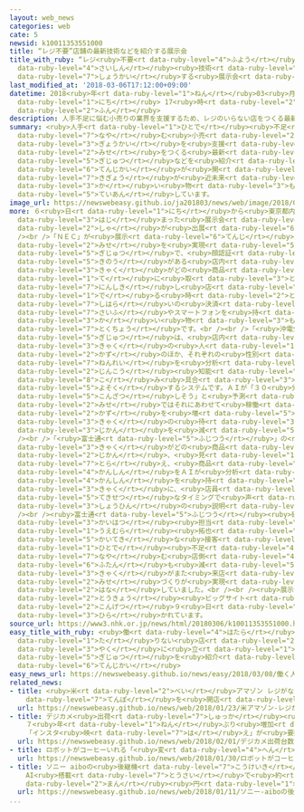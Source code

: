 ```yaml
---
layout: web_news
categories: web
cate: 5
newsid: k10011353551000
title: “レジ不要”店舗の最新技術などを紹介する展示会
title_with_ruby: “レジ<ruby>不要<rt data-ruby-level="4">ふよう</rt></ruby>”<ruby>店舗<rt data-ruby-level="7">てんぽ</rt></ruby>の<ruby>最新<rt
  data-ruby-level="4">さいしん</rt></ruby><ruby>技術<rt data-ruby-level="5">ぎじゅつ</rt></ruby>などを<ruby>紹介<rt
  data-ruby-level="7">しょうかい</rt></ruby>する<ruby>展示会<rt data-ruby-level="6">てんじかい</rt></ruby>
last_modified_at: '2018-03-06T17:12:00+09:00'
datetime: 2018<ruby>年<rt data-ruby-level="1">ねん</rt></ruby>03<ruby>月<rt data-ruby-level="1">がつ</rt></ruby>06<ruby>日<rt
  data-ruby-level="1">にち</rt></ruby> 17<ruby>時<rt data-ruby-level="2">じ</rt></ruby>12<ruby>分<rt
  data-ruby-level="2">ふん</rt></ruby>
description: 人手不足に悩む小売りの業界を支援するため、レジのいらない店をつくる最新の技術などを紹介する展示会が開かれ、さまざまな企業が近未来の買い物のしかたを提案しています。
summary: <ruby>人手<rt data-ruby-level="1">ひとで</rt></ruby><ruby>不足<rt data-ruby-level="4">ぶそく</rt></ruby>に<ruby>悩<rt
  data-ruby-level="7">なや</rt></ruby>む<ruby>小売<rt data-ruby-level="2">こう</rt></ruby>りの<ruby>業界<rt
  data-ruby-level="3">ぎょうかい</rt></ruby>を<ruby>支援<rt data-ruby-level="7">しえん</rt></ruby>するため、レジのいらない<ruby>店<rt
  data-ruby-level="2">みせ</rt></ruby>をつくる<ruby>最新<rt data-ruby-level="4">さいしん</rt></ruby>の<ruby>技術<rt
  data-ruby-level="5">ぎじゅつ</rt></ruby>などを<ruby>紹介<rt data-ruby-level="7">しょうかい</rt></ruby>する<ruby>展示会<rt
  data-ruby-level="6">てんじかい</rt></ruby>が<ruby>開<rt data-ruby-level="3">ひら</rt></ruby>かれ、さまざまな<ruby>企業<rt
  data-ruby-level="7">きぎょう</rt></ruby>が<ruby>近未来<rt data-ruby-level="4">きんみらい</rt></ruby>の<ruby>買<rt
  data-ruby-level="3">か</rt></ruby>い<ruby>物<rt data-ruby-level="3">もの</rt></ruby>のしかたを<ruby>提案<rt
  data-ruby-level="5">ていあん</rt></ruby>しています。
image_url: https://newswebeasy.github.io/ja201803/news/web/image/2018/03/06/K10011353551_1803061711_1803061712_01_02.jpg
more: ６<ruby>日<rt data-ruby-level="1">にち</rt></ruby>から<ruby>東京都内<rt data-ruby-level="3">とうきょうとない</rt></ruby>で<ruby>始<rt
  data-ruby-level="3">はじ</rt></ruby>まった<ruby>展示会<rt data-ruby-level="6">てんじかい</rt></ruby>には、およそ２１０<ruby>社<rt
  data-ruby-level="2">しゃ</rt></ruby>が<ruby>出展<rt data-ruby-level="6">しゅってん</rt></ruby>しています。<br
  /><br />「ＮＥＣ」が<ruby>展示<rt data-ruby-level="6">てんじ</rt></ruby>したのは、レジのいらない<ruby>店<rt
  data-ruby-level="2">みせ</rt></ruby>を<ruby>実現<rt data-ruby-level="5">じつげん</rt></ruby>する<ruby>技術<rt
  data-ruby-level="5">ぎじゅつ</rt></ruby>で、<ruby>顔認証<rt data-ruby-level="7">かおにんしょう</rt></ruby>の<ruby>機能<rt
  data-ruby-level="5">きのう</rt></ruby>がある<ruby>店内<rt data-ruby-level="2">てんない</rt></ruby>のカメラが、<ruby>客<rt
  data-ruby-level="3">きゃく</rt></ruby>がどの<ruby>商品<rt data-ruby-level="3">しょうひん</rt></ruby>を<ruby>手<rt
  data-ruby-level="1">て</rt></ruby>に<ruby>取<rt data-ruby-level="3">と</rt></ruby>ったかを<ruby>認識<rt
  data-ruby-level="7">にんしき</rt></ruby>し<ruby>店<rt data-ruby-level="2">みせ</rt></ruby>を<ruby>出<rt
  data-ruby-level="1">で</rt></ruby>る<ruby>時<rt data-ruby-level="2">とき</rt></ruby>にそのまま<ruby>支払<rt
  data-ruby-level="7">しはら</rt></ruby>いの<ruby>決済<rt data-ruby-level="6">けっさい</rt></ruby>ができます。<ruby>財布<rt
  data-ruby-level="7">さいふ</rt></ruby>やスマートフォンを<ruby>持<rt data-ruby-level="3">も</rt></ruby>たなくても、<ruby>買<rt
  data-ruby-level="3">か</rt></ruby>い<ruby>物<rt data-ruby-level="3">もの</rt></ruby>できるのが<ruby>特徴<rt
  data-ruby-level="7">とくちょう</rt></ruby>です。<br /><br />「<ruby>沖電気工業<rt data-ruby-level="7">おきでんきこうぎょう</rt></ruby>」の<ruby>技術<rt
  data-ruby-level="5">ぎじゅつ</rt></ruby>は、<ruby>店内<rt data-ruby-level="2">てんない</rt></ruby>のカメラで<ruby>客<rt
  data-ruby-level="3">きゃく</rt></ruby>の<ruby>人<rt data-ruby-level="1">ひと</rt></ruby><ruby>数<rt
  data-ruby-level="2">かず</rt></ruby>のほか、それぞれの<ruby>性別<rt data-ruby-level="5">せいべつ</rt></ruby>、<ruby>年齢<rt
  data-ruby-level="7">ねんれい</rt></ruby>を<ruby>分析<rt data-ruby-level="7">ぶんせき</rt></ruby>し、ＡＩ＝<ruby>人工<rt
  data-ruby-level="2">じんこう</rt></ruby><ruby>知能<rt data-ruby-level="5">ちのう</rt></ruby>がレジの<ruby>混<rt
  data-ruby-level="8">こ</rt></ruby>み<ruby>具合<rt data-ruby-level="3">ぐあい</rt></ruby>を<ruby>予測<rt
  data-ruby-level="5">よそく</rt></ruby>するシステムです。ＡＩが「３０<ruby>分後<rt data-ruby-level="2">ぷんご</rt></ruby>にレジが<ruby>混雑<rt
  data-ruby-level="5">こんざつ</rt></ruby>しそう」と<ruby>予測<rt data-ruby-level="5">よそく</rt></ruby>すれば、<ruby>店<rt
  data-ruby-level="2">みせ</rt></ruby>ではそれにあわせて<ruby>稼働<rt data-ruby-level="7">かどう</rt></ruby>させるレジの<ruby>数<rt
  data-ruby-level="2">かず</rt></ruby>を<ruby>増<rt data-ruby-level="5">ふ</rt></ruby>やし、<ruby>客<rt
  data-ruby-level="3">きゃく</rt></ruby>の<ruby>待<rt data-ruby-level="3">ま</rt></ruby>ち<ruby>時間<rt
  data-ruby-level="3">じかん</rt></ruby>を<ruby>減<rt data-ruby-level="5">へ</rt></ruby>らせるということです。<br
  /><br />「<ruby>富士通<rt data-ruby-level="5">ふじつう</rt></ruby>」の<ruby>技術<rt data-ruby-level="5">ぎじゅつ</rt></ruby>は、<ruby>客<rt
  data-ruby-level="3">きゃく</rt></ruby>がどの<ruby>商品<rt data-ruby-level="3">しょうひん</rt></ruby>をどれくらいの<ruby>時間<rt
  data-ruby-level="2">じかん</rt></ruby>、<ruby>見<rt data-ruby-level="1">み</rt></ruby>ているかをカメラで<ruby>捉<rt
  data-ruby-level="7">とら</rt></ruby>え、<ruby>商品<rt data-ruby-level="3">しょうひん</rt></ruby>への<ruby>関心<rt
  data-ruby-level="4">かんしん</rt></ruby>をＡＩが<ruby>分析<rt data-ruby-level="7">ぶんせき</rt></ruby>します。<ruby>関心<rt
  data-ruby-level="4">かんしん</rt></ruby>を<ruby>持<rt data-ruby-level="3">も</rt></ruby>った<ruby>客<rt
  data-ruby-level="3">きゃく</rt></ruby>に、<ruby>店員<rt data-ruby-level="3">てんいん</rt></ruby>が<ruby>適切<rt
  data-ruby-level="5">てきせつ</rt></ruby>なタイミングで<ruby>声<rt data-ruby-level="2">こえ</rt></ruby>をかけて<ruby>商品<rt
  data-ruby-level="3">しょうひん</rt></ruby>の<ruby>説明<rt data-ruby-level="4">せつめい</rt></ruby>ができるということです。<br
  /><br /><ruby>富士通<rt data-ruby-level="5">ふじつう</rt></ruby><ruby>研究所<rt data-ruby-level="3">けんきゅうじょ</rt></ruby>の<ruby>開発<rt
  data-ruby-level="3">かいはつ</rt></ruby><ruby>担当<rt data-ruby-level="6">たんとう</rt></ruby>、<ruby>上村<rt
  data-ruby-level="1">うえむら</rt></ruby><ruby>拓也<rt data-ruby-level="8">たくや</rt></ruby>さんは「<ruby>快適<rt
  data-ruby-level="5">かいてき</rt></ruby>な<ruby>接客<rt data-ruby-level="5">せっきゃく</rt></ruby>につながり、<ruby>人手<rt
  data-ruby-level="1">ひとで</rt></ruby><ruby>不足<rt data-ruby-level="4">ぶそく</rt></ruby>に<ruby>悩<rt
  data-ruby-level="7">なや</rt></ruby>む<ruby>店側<rt data-ruby-level="4">みせがわ</rt></ruby>の<ruby>負担<rt
  data-ruby-level="6">ふたん</rt></ruby>も<ruby>減<rt data-ruby-level="5">へ</rt></ruby>らせる。<ruby>客<rt
  data-ruby-level="3">きゃく</rt></ruby>がまた<ruby>来店<rt data-ruby-level="2">らいてん</rt></ruby>したくなる<ruby>店<rt
  data-ruby-level="2">みせ</rt></ruby>づくりが<ruby>実現<rt data-ruby-level="5">じつげん</rt></ruby>できる」と<ruby>話<rt
  data-ruby-level="2">はな</rt></ruby>していました。<br /><br /><ruby>展示会<rt data-ruby-level="6">てんじかい</rt></ruby>は、<ruby>東京<rt
  data-ruby-level="2">とうきょう</rt></ruby><ruby>ビッグサイト<rt data-ruby-level="2">びっぐさいと</rt></ruby>で<ruby>今月<rt
  data-ruby-level="2">こんげつ</rt></ruby>９<ruby>日<rt data-ruby-level="1">にち</rt></ruby>まで<ruby>開<rt
  data-ruby-level="3">ひら</rt></ruby>かれています。
source_url: https://www3.nhk.or.jp/news/html/20180306/k10011353551000.html
easy_title_with_ruby: <ruby>働<rt data-ruby-level="4">はたら</rt></ruby>く<ruby>人<rt data-ruby-level="1">ひと</rt></ruby>が<ruby>足<rt
  data-ruby-level="1">た</rt></ruby>りない<ruby>店<rt data-ruby-level="2">みせ</rt></ruby>で<ruby>役<rt
  data-ruby-level="3">やく</rt></ruby>に<ruby>立<rt data-ruby-level="1">た</rt></ruby>つ<ruby>技術<rt
  data-ruby-level="5">ぎじゅつ</rt></ruby>を<ruby>紹介<rt data-ruby-level="7">しょうかい</rt></ruby>する<ruby>展示会<rt
  data-ruby-level="6">てんじかい</rt></ruby>
easy_news_url: https://newswebeasy.github.io/news/easy/2018/03/08/働く人が足りない店で役に立つ技術を紹介する展示会
related_news:
- title: <ruby>米<rt data-ruby-level="2">べい</rt></ruby>アマゾン レジがない<ruby>無人<rt data-ruby-level="4">むじん</rt></ruby>コンビニ<ruby>店舗<rt
    data-ruby-level="7">てんぽ</rt></ruby>を<ruby>開店<rt data-ruby-level="3">かいてん</rt></ruby>
  url: https://newswebeasy.github.io/news/web/2018/01/23/米アマゾン-レジがない無人コンビニ店舗を開店
- title: デジカメ<ruby>出荷<rt data-ruby-level="7">しゅっか</rt></ruby><ruby>台数<rt data-ruby-level="2">だいすう</rt></ruby>
    ７<ruby>年<rt data-ruby-level="1">ねん</rt></ruby>ぶり<ruby>増加<rt data-ruby-level="5">ぞうか</rt></ruby>
    「インスタ<ruby>映<rt data-ruby-level="7">は</rt></ruby>え」が<ruby>要因<rt data-ruby-level="5">よういん</rt></ruby>か
  url: https://newswebeasy.github.io/news/web/2018/02/01/デジカメ出荷台数-7年ぶり増加-インスタ映えが要因か
- title: ロボットがコーヒーいれる「<ruby>変<rt data-ruby-level="4">へん</rt></ruby>なカフェ」 オープンへ
  url: https://newswebeasy.github.io/news/web/2018/01/30/ロボットがコーヒーいれる変なカフェ-オープンへ
- title: ソニー aiboの<ruby>後継機<rt data-ruby-level="7">こうけいき</rt></ruby><ruby>発売<rt data-ruby-level="3">はつばい</rt></ruby>
    AI<ruby>搭載<rt data-ruby-level="7">とうさい</rt></ruby>で<ruby>約<rt data-ruby-level="4">やく</rt></ruby>20<ruby>万<rt
    data-ruby-level="2">まん</rt></ruby><ruby>円<rt data-ruby-level="1">えん</rt></ruby>
  url: https://newswebeasy.github.io/news/web/2018/01/11/ソニー-aiboの後継機発売-AI搭載で約20万円
...
```

